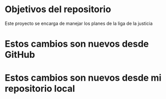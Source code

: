# Objetivos del repositorio

Este proyecto se encarga de manejar los planes de la liga de la justicia

# Estos cambios son nuevos desde GitHub
# Estos cambios son nuevos desde mi repositorio local